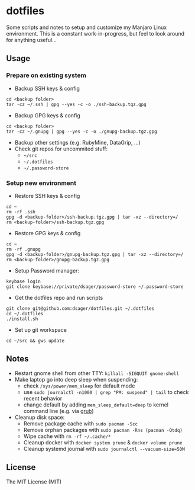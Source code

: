 # dotfiles

Some scripts and notes to setup and customize my Manjaro Linux environment.
This is a constant work-in-progress, but feel to look around for anything useful...

## Usage

### Prepare on existing system

- Backup SSH keys & config
```
cd <backup folder>
tar -cz ~/.ssh | gpg --yes -c -o ./ssh-backup.tgz.gpg
```
- Backup GPG keys & config
```
cd <backup folder>
tar -cz ~/.gnupg | gpg --yes -c -o ./gnupg-backup.tgz.gpg
```
- Backup other settings (e.g. RubyMine, DataGrip, ...)
- Check git repos for uncommited stuff:
  - `~/src`
  - `~/.dotfiles`
  - `~/.password-store`

### Setup new environment

- Restore SSH keys & config
```
cd ~
rm -rf .ssh
gpg -d <backup-folder>/ssh-backup.tgz.gpg | tar -xz --directory=/
rm <backup-folder>/ssh-backup.tgz.gpg
```
- Restore GPG keys & config
```
cd ~
rm -rf .gnupg
gpg -d <backup-folder>/gnupg-backup.tgz.gpg | tar -xz --directory=/
rm <backup-folder>/gnupg-backup.tgz.gpg
```
- Setup Password manager:
```
keybase login
git clone keybase://private/dsager/password-store ~/.password-store
```
- Get the dotfiles repo and run scripts
```
git clone git@github.com:dsager/dotfiles.git ~/.dotfiles
cd ~/.dotfiles
./install.sh
```
- Set up git workspace
```
cd ~/src && gws update
```

## Notes

- Restart gnome shell from other TTY: `killall -SIGQUIT gnome-shell`
- Make laptop go into deep sleep when suspending:
  - check `/sys/power/mem_sleep` for default mode
  - use `sudo journalctl -n1000 | grep "PM: suspend" | tail` to check recent behavior
  - change default by adding `mem_sleep_default=deep` to kernel command line (e.g. via [grub](https://wiki.archlinux.org/index.php/kernel_parameters#GRUB))
- Cleanup disk space:
  - Remove package cache with `sudo pacman -Scc`
  - Remove orphan packages with `sudo pacman -Rns (pacman -Qtdq)`
  - Wipe cache with `rm -rf ~/.cache/*`
  - Cleanup docker with `docker system prune` & `docker volume prune`
  - Cleanup systemd journal with `sudo journalctl --vacuum-size=50M`

## License

The MIT License (MIT)

